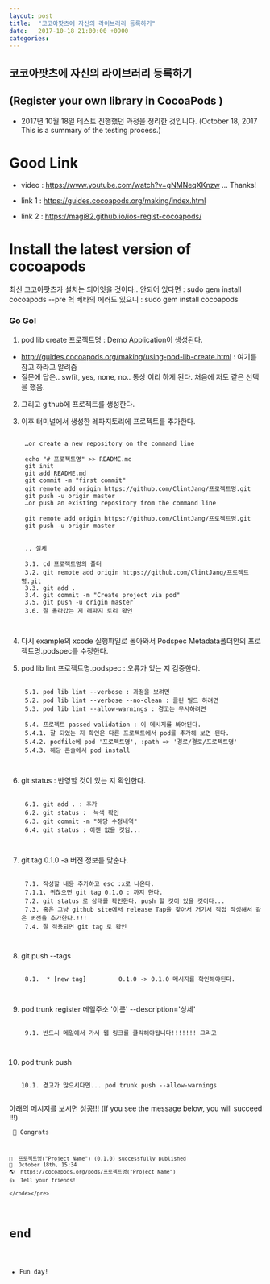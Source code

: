 ```yaml
---
layout: post
title:  "코코아팟츠에 자신의 라이브러리 등록하기"
date:   2017-10-18 21:00:00 +0900
categories: 
---
```



## 코코아팟츠에 자신의 라이브러리 등록하기 
## (Register your own library in CocoaPods )
- 2017년 10월 18일 테스트 진행했던 과정을 정리한 것입니다. (October 18, 2017 This is a summary of the testing process.)


# Good Link
- video : https://www.youtube.com/watch?v=gNMNeqXKnzw
... Thanks!

- link 1 : https://guides.cocoapods.org/making/index.html
- link 2 : https://magi82.github.io/ios-regist-cocoapods/


# Install the latest version of cocoapods
최신 코코아팟츠가 설치는 되어잇을 것이다.. 
안되어 있다면 : sudo gem install cocoapods --pre
헉 베타의 에러도 있으니 : sudo gem install cocoapods

### Go Go!
1. pod lib create 프로젝트명 : Demo Application이 생성된다.
 - http://guides.cocoapods.org/making/using-pod-lib-create.html : 여기를 참고 하라고 알려줌
 - 질문에 답은.. swfit, yes, none, no.. 통상 이리 하게 된다. 처음에 저도 같은 선택을 했음.
2. 그리고 github에 프로젝트를 생성한다.
3. 이후 터미널에서 생성한 레파지토리에 프로젝트를 추가한다.
    <pre><code>
    …or create a new repository on the command line

    echo "# 프로젝트명" >> README.md
    git init
    git add README.md
    git commit -m "first commit"
    git remote add origin https://github.com/ClintJang/프로젝트명.git
    git push -u origin master
    …or push an existing repository from the command line

    git remote add origin https://github.com/ClintJang/프로젝트명.git
    git push -u origin master


    .. 실제

    3.1. cd 프로젝트명의 폴더
    3.2. git remote add origin https://github.com/ClintJang/프로젝트명.git
    3.3. git add .
    3.4. git commit -m "Create project via pod"
    3.5. git push -u origin master
    3.6. 잘 올라갔는 지 레파지 토리 확인

    </code></pre>
4. 다시 example의 xcode 실행파일로 돌아와서 Podspec Metadata폴더안의 프로젝트명.podspec를 수정한다.

5. pod lib lint 프로젝트명.podspec : 오류가 있는 지 검증한다.
    <pre><code>
    5.1. pod lib lint --verbose : 과정을 보려면
    5.2. pod lib lint --verbose --no-clean : 클린 빌드 하려면
    5.3. pod lib lint --allow-warnings : 경고는 무시하려면

    5.4. 프로젝트 passed validation : 이 메시지를 봐야된다.
    5.4.1. 잘 되었는 지 확인은 다른 프로젝트에서 pod를 추가해 보면 된다.
    5.4.2. podfile에 pod '프로젝트명', :path => '경로/경로/프로젝트명'
    5.4.3. 해당 콘솔에서 pod install

    </code></pre>
6. git status : 반영할 것이 있는 지 확인한다.
    <pre><code>
    6.1. git add . : 추가
    6.2. git status :  녹색 확인
    6.3. git commit -m "해당 수정내역"
    6.4. git status : 이젠 없을 것임...

    </code></pre>
7. git tag 0.1.0 -a 버전 정보를 맞춘다. 
    <pre><code>
    7.1. 작성할 내용 추가하고 esc :x로 나온다.
    7.1.1. 귀찮으면 git tag 0.1.0 : 까지 한다.
    7.2. git status 로 상태를 확인한다. push 할 것이 있을 것이다...
    7.3. 혹은 그냥 github site에서 release Tap을 찾아서 거기서 직접 작성해서 같은 버전을 추가한다.!!!
    7.4. 잘 적용되면 git tag 로 확인 

    </code></pre>

8. git push --tags
    <pre><code>
    8.1.  * [new tag]         0.1.0 -> 0.1.0 메시지를 확인해야된다.

    </code></pre>
9. pod trunk register 메일주소 '이름' --description='상세'
    <pre><code>
    9.1. 반드시 메일에서 가서 웹 링크를 클릭해야됩니다!!!!!!! 그리고 

    </code></pre>
10. pod trunk push
    <pre><code>
    10.1. 경고가 많으시다면... pod trunk push --allow-warnings

    </code></pre>
아래의 메시지를 보시면 성공!!! (If you see the message below, you will succeed !!!)
    <pre><code>
    🎉  Congrats

    🚀  프로젝트명("Project Name") (0.1.0) successfully published
    📅  October 18th, 15:34
    🌎  https://cocoapods.org/pods/프로젝트명("Project Name")
    👍  Tell your friends!
    
    </code></pre>
 
 # end
 - Fun day!
